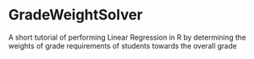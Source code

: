# GradeWeightSolver
A short tutorial of performing Linear Regression in R by determining the weights of grade requirements of students towards the overall grade
